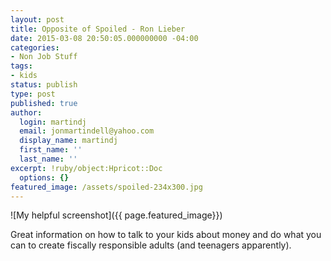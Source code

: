 ```yaml
---
layout: post
title: Opposite of Spoiled - Ron Lieber
date: 2015-03-08 20:50:05.000000000 -04:00
categories:
- Non Job Stuff
tags:
- kids
status: publish
type: post
published: true
author:
  login: martindj
  email: jonmartindell@yahoo.com
  display_name: martindj
  first_name: ''
  last_name: ''
excerpt: !ruby/object:Hpricot::Doc
  options: {}
featured_image: /assets/spoiled-234x300.jpg
---
```

![My helpful screenshot]({{ page.featured_image}})

Great information on how to talk to your kids about money and do what you can to create fiscally responsible adults (and teenagers apparently).
